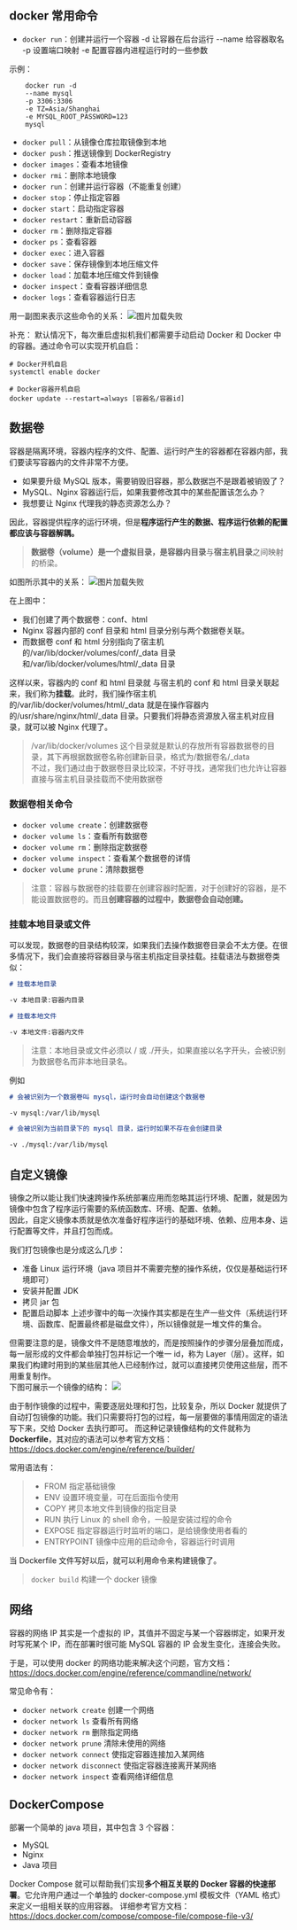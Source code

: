 ## docker 常用命令

- `docker run`：创建并运行一个容器 -d 让容器在后台运行 --name 给容器取名 -p 设置端口映射 -e 配置容器内进程运行时的一些参数

示例：

```shell
    docker run -d
    --name mysql
    -p 3306:3306
    -e TZ=Asia/Shanghai
    -e MYSQL_ROOT_PASSWORD=123
    mysql
```

- `docker pull`：从镜像仓库拉取镜像到本地
- `docker push`：推送镜像到 DockerRegistry
- `docker images`：查看本地镜像
- `docker rmi`：删除本地镜像
- `docker run`：创建并运行容器（不能重复创建）
- `docker stop`：停止指定容器
- `docker start`：启动指定容器
- `docker restart`：重新启动容器
- `docker rm`：删除指定容器
- `docker ps`：查看容器
- `docker exec`：进入容器
- `docker save`：保存镜像到本地压缩文件
- `docker load`：加载本地压缩文件到镜像
- `docker inspect`：查看容器详细信息
- `docker logs`：查看容器运行日志

用一副图来表示这些命令的关系：
![图片加载失败](/docker/whiteboard_exported_image.png)

补充：
默认情况下，每次重启虚拟机我们都需要手动启动 Docker 和 Docker 中的容器。通过命令可以实现开机自启：

```
# Docker开机自启
systemctl enable docker

# Docker容器开机自启
docker update --restart=always [容器名/容器id]
```

## 数据卷

容器是隔离环境，容器内程序的文件、配置、运行时产生的容器都在容器内部，我们要读写容器内的文件非常不方便。

- 如果要升级 MySQL 版本，需要销毁旧容器，那么数据岂不是跟着被销毁了？
- MySQL、Nginx 容器运行后，如果我要修改其中的某些配置该怎么办？
- 我想要让 Nginx 代理我的静态资源怎么办？

因此，容器提供程序的运行环境，但是**程序运行产生的数据、程序运行依赖的配置都应该与容器解耦。**

> **数据卷（volume）**是一个虚拟目录，是**容器内目录**与**宿主机目录**之间映射的桥梁。

如图所示其中的关系：
![图片加载失败](/docker/image.png)

在上图中：

- 我们创建了两个数据卷：conf、html
- Nginx 容器内部的 conf 目录和 html 目录分别与两个数据卷关联。
- 而数据卷 conf 和 html 分别指向了宿主机的/var/lib/docker/volumes/conf/\_data 目录和/var/lib/docker/volumes/html/\_data 目录

这样以来，容器内的 conf 和 html 目录就 与宿主机的 conf 和 html 目录关联起来，我们称为**挂载**。此时，我们操作宿主机的/var/lib/docker/volumes/html/\_data 就是在操作容器内的/usr/share/nginx/html/\_data 目录。只要我们将静态资源放入宿主机对应目录，就可以被 Nginx 代理了。

> /var/lib/docker/volumes 这个目录就是默认的存放所有容器数据卷的目录，其下再根据数据卷名称创建新目录，格式为/数据卷名/\_data<br>
> 不过，我们通过由于数据卷目录比较深，不好寻找，通常我们也允许让容器直接与宿主机目录挂载而不使用数据卷

### 数据卷相关命令

- `docker volume create`：创建数据卷
- `docker volume ls`：查看所有数据卷
- `docker volume rm`：删除指定数据卷
- `docker volume inspect`：查看某个数据卷的详情
- `docker volume prune`：清除数据卷

> 注意：容器与数据卷的挂载要在创建容器时配置，对于创建好的容器，是不能设置数据卷的。而且**创建容器的过程中，数据卷会自动创建。**

### 挂载本地目录或文件

可以发现，数据卷的目录结构较深，如果我们去操作数据卷目录会不太方便。在很多情况下，我们会直接将容器目录与宿主机指定目录挂载。挂载语法与数据卷类似：

```md
# 挂载本地目录

-v 本地目录:容器内目录

# 挂载本地文件

-v 本地文件:容器内文件
```

> 注意：本地目录或文件必须以 / 或 ./开头，如果直接以名字开头，会被识别为数据卷名而非本地目录名。

例如

```md
# 会被识别为一个数据卷叫 mysql，运行时会自动创建这个数据卷

-v mysql:/var/lib/mysql

# 会被识别为当前目录下的 mysql 目录，运行时如果不存在会创建目录

-v ./mysql:/var/lib/mysql
```

## 自定义镜像

镜像之所以能让我们快速跨操作系统部署应用而忽略其运行环境、配置，就是因为镜像中包含了程序运行需要的系统函数库、环境、配置、依赖。<br>
因此，自定义镜像本质就是依次准备好程序运行的基础环境、依赖、应用本身、运行配置等文件，并且打包而成。

我们打包镜像也是分成这么几步：

- 准备 Linux 运行环境（java 项目并不需要完整的操作系统，仅仅是基础运行环境即可）
- 安装并配置 JDK
- 拷贝 jar 包
- 配置启动脚本
  上述步骤中的每一次操作其实都是在生产一些文件（系统运行环境、函数库、配置最终都是磁盘文件），所以镜像就是一堆文件的集合。<br>

但需要注意的是，镜像文件不是随意堆放的，而是按照操作的步骤分层叠加而成，每一层形成的文件都会单独打包并标记一个唯一 id，称为 Layer（层）。这样，如果我们构建时用到的某些层其他人已经制作过，就可以直接拷贝使用这些层，而不用重复制作。<br>
下图可展示一个镜像的结构：
![](/docker/output.png)

由于制作镜像的过程中，需要逐层处理和打包，比较复杂，所以 Docker 就提供了自动打包镜像的功能。我们只需要将打包的过程，每一层要做的事情用固定的语法写下来，交给 Docker 去执行即可。
而这种记录镜像结构的文件就称为**Dockerfile**，其对应的语法可以参考官方文档：
https://docs.docker.com/engine/reference/builder/

常用语法有：

> - FROM 指定基础镜像
> - ENV 设置环境变量，可在后面指令使用
> - COPY 拷贝本地文件到镜像的指定目录
> - RUN 执行 Linux 的 shell 命令，一般是安装过程的命令
> - EXPOSE 指定容器运行时监听的端口，是给镜像使用者看的
> - ENTRYPOINT 镜像中应用的启动命令，容器运行时调用

当 Dockerfile 文件写好以后，就可以利用命令来构建镜像了。

> `docker build` 构建一个 docker 镜像

## 网络

容器的网络 IP 其实是一个虚拟的 IP，其值并不固定与某一个容器绑定，如果开发时写死某个 IP，而在部署时很可能 MySQL 容器的 IP 会发生变化，连接会失败。

于是，可以使用 docker 的网络功能来解决这个问题，官方文档：https://docs.docker.com/engine/reference/commandline/network/

常见命令有：

- `docker network create` 创建一个网络
- `docker network ls` 查看所有网络
- `docker network rm` 删除指定网络
- `docker network prune` 清除未使用的网络
- `docker network connect` 使指定容器连接加入某网络
- `docker network disconnect` 使指定容器连接离开某网络
- `docker network inspect` 查看网络详细信息

## DockerCompose

部署一个简单的 java 项目，其中包含 3 个容器：

- MySQL
- Nginx
- Java 项目

Docker Compose 就可以帮助我们实现**多个相互关联的 Docker 容器的快速部署**。它允许用户通过一个单独的 docker-compose.yml 模板文件（YAML 格式）来定义一组相关联的应用容器。
详细参考官方文档： https://docs.docker.com/compose/compose-file/compose-file-v3/
